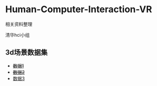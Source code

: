 # Human-Computer-Interaction-VR
相关资料整理

清华hci小组

## 3d场景数据集

- ~~[数据1](https://github.com/msavva/stanford-scene-database)~~
- ~~[数据2](http://suncg.cs.princeton.edu/)~~
- [数据3](http://www.scenenn.net/)
